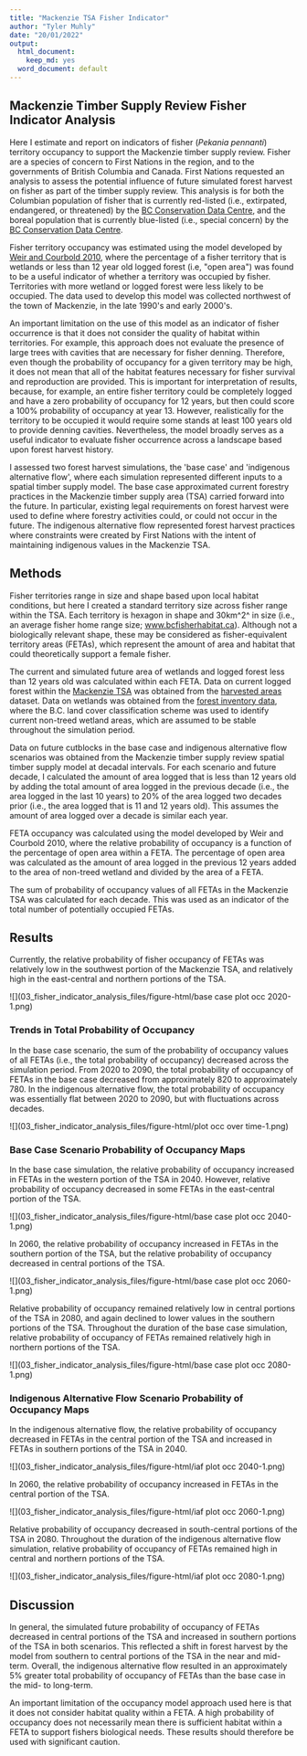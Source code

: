 ```yaml
---
title: "Mackenzie TSA Fisher Indicator"
author: "Tyler Muhly"
date: "20/01/2022"
output:
  html_document:
    keep_md: yes
  word_document: default
---
```




## Mackenzie Timber Supply Review Fisher Indicator Analysis
Here I estimate and report on indicators of fisher (*Pekania pennanti*) territory occupancy to support the Mackenzie timber supply review. Fisher are a species of concern to First Nations in the region, and to the governments of British Columbia and Canada. First Nations requested an analysis to assess the potential influence of future simulated forest harvest on fisher as part of the timber supply review. This analysis is for both the Columbian population of fisher that is currently red-listed (i.e., extirpated, endangered, or threatened) by the [BC Conservation Data Centre](https://a100.gov.bc.ca/pub/eswp/reports.do?elcode=AMAJF01025), and the boreal population that is currently blue-listed (i.e., special concern) by the [BC Conservation Data Centre](https://a100.gov.bc.ca/pub/eswp/reports.do?elcode=AMAJF01025).

Fisher territory occupancy was estimated using the model developed by [Weir and Courbold 2010](https://wildlife.onlinelibrary.wiley.com/doi/abs/10.2193/2008-579), where the percentage of a fisher territory that is wetlands or less than 12 year old logged forest (i.e, "open area") was found to be a useful indicator of whether a territory was occupied by fisher. Territories with more wetland or logged forest were less likely to be occupied. The data used to develop this model was collected northwest of the town of Mackenzie, in the late 1990's and early 2000's. 

An important limitation on the use of this model as an indicator of fisher occurrence is that it does not consider the quality of habitat within territories. For example, this approach does not evaluate the presence of large trees with cavities that are necessary for fisher denning. Therefore, even though the probability of occupancy for a given territory may be high, it does not mean that all of the habitat features necessary for fisher survival and reproduction are provided. This is important for interpretation of results, because, for example, an entire fisher territory could be completely logged and have a zero probability of occupancy for 12 years, but then could score a 100% probability of occupancy at year 13. However, realistically for the territory to be occupied it would require some stands at least 100 years old to provide denning cavities. Nevertheless, the model broadly serves as a useful indicator to evaluate fisher occurrence across a landscape based upon forest harvest history. 

I assessed two forest harvest simulations, the 'base case' and 'indigenous alternative flow', where each simulation represented different inputs to a spatial timber supply model. The base case approximated current forestry practices in the Mackenzie timber supply area (TSA) carried forward into the future. In particular, existing legal requirements on forest harvest were used to define where forestry activities could, or could not occur in the future. The indigenous alternative flow represented forest harvest practices where constraints were created by First Nations with the intent of maintaining indigenous values in the Mackenzie TSA. 



## Methods
Fisher territories range in size and shape based upon local habitat conditions, but here I created a standard territory size across fisher range within the TSA. Each territory is hexagon in shape and 30km^2^ in size (i.e., an average fisher home range size; www.bcfisherhabitat.ca). Although not a biologically relevant shape, these may be considered as fisher-equivalent territory areas (FETAs), which represent the amount of area and habitat that could theoretically support a female fisher. 



The current and simulated future area of wetlands and logged forest less than 12 years old was calculated within each FETA. Data on current logged forest within the [Mackenzie TSA](https://catalogue.data.gov.bc.ca/dataset/fadm-timber-supply-area-tsa) was obtained from the [harvested areas](https://catalogue.data.gov.bc.ca/dataset/harvested-areas-of-bc-consolidated-cutblocks-) dataset. Data on wetlands was obtained from the [forest inventory data](https://catalogue.data.gov.bc.ca/dataset/vri-2020-forest-vegetation-composite-layer-1-l1-), where the B.C. land cover classification scheme was used to identify current non-treed wetland areas, which are assumed to be stable throughout the simulation period. 

Data on future cutblocks in the base case and indigenous alternative flow scenarios was obtained from the Mackenzie timber supply review spatial timber supply model at decadal intervals. For each scenario and future decade, I calculated the amount of area logged that is less than 12 years old by adding the total amount of area logged in the previous decade (i.e., the area logged in the last 10 years) to 20% of the area logged two decades prior (i.e., the area logged that is 11 and 12 years old). This assumes the amount of area logged over a decade is similar each year.   









FETA occupancy was calculated using the model developed by Weir and Courbold 2010, where the relative probability of occupancy is a function of the percentage of open area within a FETA. The percentage of open area was calculated as the amount of area logged in the previous 12 years added to the area of non-treed wetland and divided by the area of a FETA.



The sum of probability of occupancy values of all FETAs in the Mackenzie TSA was calculated for each decade. This was used as an indicator of the total number of potentially occupied FETAs.  



## Results
Currently, the relative probability of fisher occupancy of FETAs was relatively low in the southwest portion of the Mackenzie TSA, and relatively high in the east-central and northern portions of the TSA. 

![](03_fisher_indicator_analysis_files/figure-html/base case plot occ 2020-1.png)<!-- -->

### Trends in Total Probability of Occupancy
In the base case scenario, the sum of the probability of occupancy values of all FETAs (i.e., the total probability of occupancy) decreased across the simulation period. From 2020 to 2090, the total probability of occupancy of FETAs in the base case decreased from approximately 820 to approximately 780. In the indigenous alternative flow, the total probability of occupancy was essentially flat between 2020 to 2090, but with fluctuations across decades.

![](03_fisher_indicator_analysis_files/figure-html/plot occ over time-1.png)<!-- -->

### Base Case Scenario Probability of Occupancy Maps 
In the base case simulation, the relative probability of occupancy increased in FETAs in the western portion of the TSA in 2040. However, relative probability of occupancy decreased in some FETAs in the east-central portion of the TSA.

![](03_fisher_indicator_analysis_files/figure-html/base case plot occ 2040-1.png)<!-- -->

In 2060, the relative probability of occupancy increased in FETAs in the southern portion of the TSA, but the relative probability of occupancy decreased in central portions of the TSA. 

![](03_fisher_indicator_analysis_files/figure-html/base case plot occ 2060-1.png)<!-- -->

Relative probability of occupancy remained relatively low in central portions of the TSA in 2080, and again declined to lower values in the southern portions of the TSA. Throughout the duration of the base case simulation, relative probability of occupancy of FETAs remained relatively high in northern portions of the TSA. 

![](03_fisher_indicator_analysis_files/figure-html/base case plot occ 2080-1.png)<!-- -->

### Indigenous Alternative Flow Scenario Probability of Occupancy Maps
In the indigenous alternative flow, the relative probability of occupancy decreased in FETAs in the central portion of the TSA and increased in FETAs in southern portions of the TSA in 2040. 

![](03_fisher_indicator_analysis_files/figure-html/iaf plot occ 2040-1.png)<!-- -->

In 2060, the relative probability of occupancy increased in FETAs in the central portion of the TSA. 

![](03_fisher_indicator_analysis_files/figure-html/iaf plot occ 2060-1.png)<!-- -->

Relative probability of occupancy decreased in south-central portions of the TSA in 2080. Throughout the duration of the indigenous alternative flow simulation, relative probability of occupancy of FETAs remained high in central and northern portions of the TSA. 

![](03_fisher_indicator_analysis_files/figure-html/iaf plot occ 2080-1.png)<!-- -->

## Discussion
In general, the simulated future probability of occupancy of FETAs decreased in central portions of the TSA and increased in southern portions of the TSA in both scenarios. This reflected a shift in forest harvest by the model from southern to central portions of the TSA in the near and mid-term. Overall, the indigenous alternative flow resulted in an approximately 5% greater total probability of occupancy of FETAs than the base case in the mid- to long-term.

An important limitation of the occupancy model approach used here is that it does not consider habitat quality within a FETA. A high probability of occupancy does not necessarily mean there is sufficient habitat within a FETA to support fishers biological needs. These results should therefore be used with significant caution.
